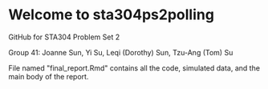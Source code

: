 # Welcome to sta304ps2polling
GitHub for STA304 Problem Set 2

Group 41: Joanne Sun, Yi Su, Leqi (Dorothy) Sun, Tzu-Ang (Tom) Su

File named "final_report.Rmd" contains all the code, simulated data, and the main
body of the report.